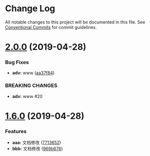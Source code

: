 # Change Log

All notable changes to this project will be documented in this file.
See [Conventional Commits](https://conventionalcommits.org) for commit guidelines.

# [2.0.0](https://github.com/cyyjs/lerna-test/compare/v1.6.0...v2.0.0) (2019-04-28)


### Bug Fixes

* **adv:** www ([aa37f84](https://github.com/cyyjs/lerna-test/commit/aa37f84))


### BREAKING CHANGES

* **adv:** www #20





# [1.6.0](https://github.com/cyyjs/lerna-test/compare/v1.5.0...v1.6.0) (2019-04-28)


### Features

* **aaa:** 文档修改 ([7713652](https://github.com/cyyjs/lerna-test/commit/7713652))
* **bbb:** 文档修改 ([969b676](https://github.com/cyyjs/lerna-test/commit/969b676))
